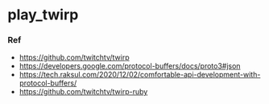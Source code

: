 # play_twirp

### Ref
- https://github.com/twitchtv/twirp
- https://developers.google.com/protocol-buffers/docs/proto3#json
- https://tech.raksul.com/2020/12/02/comfortable-api-development-with-protocol-buffers/
- https://github.com/twitchtv/twirp-ruby
